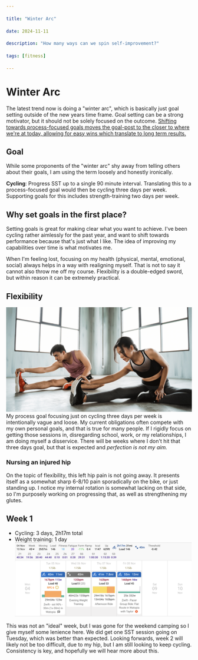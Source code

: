 ```yaml
---

title: "Winter Arc"

date: 2024-11-11

description: "How many ways can we spin self-improvement?"

tags: [fitness]

---
```


# Winter Arc
The latest trend now is doing a "winter arc", which is basically just goal setting outside of the new years time frame. Goal setting can be a strong motivator, but it should not be solely focused on the outcome. [Shifting towards process-focused goals moves the goal-post to the closer to where we're at today, allowing for easy wins which translate to long term results.](https://www.strongerbyscience.com/goal-setting/#:~:text=The%20alternative%20is%20to%20take%20a%20process%2Doriented%20approach%2C%20in%20which%20we%20focus%20on%20the%20tasks%2C%20behaviors%2C%20and%20habits%20that%20should%20lead%20us%20toward%20our%20desired%20outcome%20rather%20than%20fixating%20on%20the%20outcome%20itself.)
## Goal
While some proponents of the "winter arc" shy away from telling others about their goals, I am using the term loosely and honestly ironically.

**Cycling**: Progress SST up to a single 90 minute interval. Translating this to a process-focused goal would then be cycling three days per week. Supporting goals for this includes strength-training two days per week.

## Why set goals in the first place?
Setting goals is great for making clear what you want to achieve. I've been cycling rather aimlessly for the past year, and want to shift towards performance because that's just what I like. The idea of improving my capabilities over time is what motivates me. 

When I'm feeling lost, focusing on my health (physical, mental, emotional, social) always helps in a way with realigning myself. That is not to say it cannot also throw me off my course. Flexibility is a double-edged sword, but within reason it can be extremely practical.

## Flexibility
![Stretching](images/flexibility.png "Flexible, but still in pain")
My process goal focusing just on cycling three days per week is intentionally vague and loose. My current obligations often compete with my own personal goals, and that is true for many people. If I rigidly focus on getting those sessions in, disregarding school, work, or my relationships, I am doing myself a disservice. There will be weeks where I don't hit that three days goal, but that is expected and *perfection is not my aim.* 

### Nursing an injured hip
On the topic of flexibility, this left hip pain is not going away. It presents itself as a somewhat sharp 6-8/10 pain sporadically on the bike, or just standing up. I notice my internal rotation is somewhat lacking on that side, so I'm purposely working on progressing that, as well as strengthening my glutes.

## Week 1
- Cycling: 3 days, 2h17m total
- Weight training: 1 day
![Week 1](images/week-1.png "Week 1 | SST 90% 1x30m")

This was not an "ideal" week, but I was gone for the weekend camping so I give myself some lenience here. We did get one SST session going on Tuesday, which was better than expected. Looking forwards, week 2 will likely not be too difficult, due to my hip, but I am still looking to keep cycling. Consistency is key, and hopefully we will hear more about this.